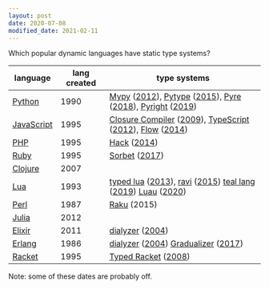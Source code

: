 ```yaml
---
layout: post
date: 2020-07-08
modified_date: 2021-02-11
---
```


Which popular dynamic languages have static type systems?

| language                                                                | lang created | type systems                                                                                                                                                                                                                                                                                                                                                                                                                                                                                                                                                                                                   |
| ----------------------------------------------------------------------- | ------------ | -------------------------------------------------------------------------------------------------------------------------------------------------------------------------------------------------------------------------------------------------------------------------------------------------------------------------------------------------------------------------------------------------------------------------------------------------------------------------------------------------------------------------------------------------------------------------------------------------------------- |
| [Python](<https://en.wikipedia.org/wiki/Python_(programming_language)>) | 1990         | [Mypy](https://github.com/python/mypy) ([2012](https://github.com/python/mypy/commit/6f0826a9c169c4f05bb8938347ac0416f8154d91)), [Pytype](https://github.com/google/pytype) ([2015](https://github.com/google/pytype/commit/ba911e81f934a43bafbd987dc034b839b8b05bfe)), [Pyre](https://github.com/facebook/pyre-check) ([2018](https://github.com/facebook/pyre-check/commit/869537b873074d4cde29fbcf647bab3d1042671a)), [Pyright](https://github.com/microsoft/pyright) ([2019](https://github.com/microsoft/pyright/commit/60c76da87d85a24d4b06009eae224d0363349f44))                                        |
| [JavaScript](https://en.wikipedia.org/wiki/JavaScript)                  | 1995         | [Closure Compiler](https://en.wikipedia.org/wiki/Google_Closure_Tools#Closure_Compiler) ([2009](https://github.com/google/closure-compiler/commit/7e0d71b3d68ad4788a094d8618e2b0aa474cf3db)), [TypeScript](https://en.wikipedia.org/wiki/TypeScript) ([2012](https://web.archive.org/web/20121004000243/https://typescript.codeplex.com/releases/view/95554)), [Flow](https://github.com/facebook/flow) ([2014](https://github.com/facebook/flow/commit/49820636495b6e36752079117b9e7c34e5c4fc7b))                                                                                                             |
| [PHP](https://en.wikipedia.org/wiki/PHP)                                | 1995         | [Hack](<https://en.wikipedia.org/wiki/Hack_(programming_language)>) ([2014](https://engineering.fb.com/developer-tools/hack-a-new-programming-language-for-hhvm/))                                                                                                                                                                                                                                                                                                                                                                                                                                             |
| [Ruby](<https://en.wikipedia.org/wiki/Ruby_(programming_language)>)     | 1995         | [Sorbet](https://sorbet.org) ([2017](https://github.com/sorbet/sorbet/commit/9189734a6c061071c3d3cd4398a5d7874a8c0c49))                                                                                                                                                                                                                                                                                                                                                                                                                                                                                        |
| [Clojure](https://en.wikipedia.org/wiki/Clojure)                        | 2007         |                                                                                                                                                                                                                                                                                                                                                                                                                                                                                                                                                                                                                |
| [Lua](<https://en.wikipedia.org/wiki/Lua_(programming_language)>)       | 1993         | [typed lua](https://github.com/andremm/typedlua) ([2013](https://github.com/andremm/typedlua/commit/696a4f7a82c28cc1246a3ecf6d8de72963ace58d)), [ravi](https://github.com/dibyendumajumdar/ravi) ([2015](https://github.com/dibyendumajumdar/ravi/commit/da74611bf9ca8e86d00862ca91f0ab299b39fa19)) [teal lang](https://github.com/teal-language/tl) ([2019](https://github.com/teal-language/tl/commit/dae2a3b6bdc830cdcbc6fb6e53c4b4aee946207e)) [Luau](https://roblox.github.io/luau/typecheck.html) ([2020](https://robloxtechblog.com/how-to-plan-a-luau-augmenting-luas-syntax-with-types-7751a790f0d8)) |
| [Perl](https://en.wikipedia.org/wiki/Perl)                              | 1987         | [Raku](<https://en.wikipedia.org/wiki/Raku_(programming_language)>) (2015)                                                                                                                                                                                                                                                                                                                                                                                                                                                                                                                                     |
| [Julia](<https://en.wikipedia.org/wiki/Julia_(programming_language)>)   | 2012         |                                                                                                                                                                                                                                                                                                                                                                                                                                                                                                                                                                                                                |
| [Elixir](<https://en.wikipedia.org/wiki/Elixir_(programming_language)>) | 2011         | [dialyzer](http://erlang.org/doc/man/dialyzer.html) ([2004](https://www.it.uu.se/research/group/hipe/dialyzer/))                                                                                                                                                                                                                                                                                                                                                                                                                                                                                               |
| [Erlang](<https://en.wikipedia.org/wiki/Erlang_(programming_language)>) | 1986         | [dialyzer](http://erlang.org/doc/man/dialyzer.html) ([2004](https://www.it.uu.se/research/group/hipe/dialyzer/)) [Gradualizer](https://github.com/josefs/Gradualizer) ([2017](https://github.com/josefs/Gradualizer/commit/a995fdd9203aa04e6d8bad0308423c74d5184f08))                                                                                                                                                                                                                                                                                                                                          |
| [Racket](<https://en.wikipedia.org/wiki/Racket_(programming_language)>) | 1995         | [Typed Racket](https://docs.racket-lang.org/ts-guide/) ([2008](https://github.com/racket/typed-racket/commit/7f2824d11c82ff59700ee2b3d5b1d61baa46ca47))                                                                                                                                                                                                                                                                                                                                                                                                                                                        |

Note: some of these dates are probably off.
